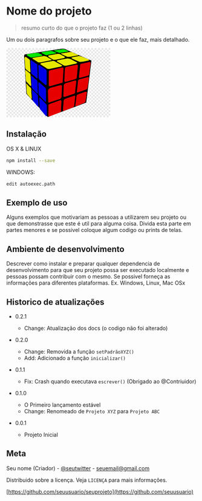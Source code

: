 # Nome do projeto
> resumo curto do que o projeto faz (1 ou 2 linhas)

Um ou dois paragrafos sobre seu projeto e o que ele faz, mais detalhado.

![](rubik.png)

## Instalação

OS X & LINUX

```sh
npm install --save
```

WINDOWS:
```sh
edit autoexec.path
```

## Exemplo de uso

Alguns exemplos que motivariam as pessoas a utilizarem seu projeto ou que demonstrasse que este é util para alguma coisa. Divida esta parte em partes menores e se possivel coloque algum codigo ou prints de telas.

## Ambiente de desenvolvimento

Descrever como instalar e preparar qualquer dependencia de desenvolvimento para que seu projeto possa ser executado localmente e pessoas possam contribuir com o mesmo. Se possivel forneça as informações para diferentes plataformas. Ex. Windows, Linux, Mac OSx

## Historico de atualizações

* 0.2.1
    * Change: Atualização dos docs (o codigo não foi alterado)
* 0.2.0
    * Change: Removida a função `setPadrãoXYZ()`
    * Add: Adicionado a função `inicializar()`

* 0.1.1
    * Fix: Crash quando executava `escrever()` (Obrigado ao @Contriuidor)
* 0.1.0
    * O Primeiro lançamento estável
    * Change: Renomeado de `Projeto XYZ` para `Projeto ABC`
* 0.0.1
    * Projeto Inicial


## Meta

Seu nome (Criador) - [@seutwitter](https://twitter.com/seutwitter) - seuemail@gmail.com


Distribuido sobre a licença. Veja `LICENÇA` para mais informações.


[https://github.com/seuusuario/seuprojeto](https://github.com/seuusuario)
